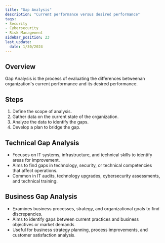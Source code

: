 ```yaml
---
title: "Gap Analysis"
description: "Current performance versus desired performance"
tags: 
- Security
- Cybersecurity
- Risk Management
sidebar_position: 23
last_update:
  date: 1/30/2024
---
```





## Overview

Gap Analysis is the process of evaluating the differences betweenan organization's current performance and its desired performance. 

## Steps

1. Define the scope of analysis.
2. Gather data on the current state of the organization.
3. Analyze the data to identify the gaps.
4. Develop a plan to bridge the gap.

## Technical Gap Analysis

- Focuses on IT systems, infrastructure, and technical skills to identify areas for improvement.
- Aims to find gaps in technology, security, or technical competencies that affect operations.
- Common in IT audits, technology upgrades, cybersecurity assessments, and technical training.

## Business Gap Analysis

- Examines business processes, strategy, and organizational goals to find discrepancies.
- Aims to identify gaps between current practices and business objectives or market demands.
- Useful for business strategy planning, process improvements, and customer satisfaction analysis.

